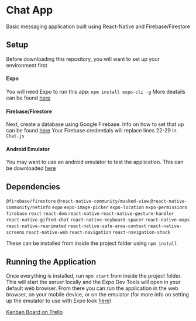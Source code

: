 # Chat App

Basic messaging application built using React-Native and Firebase/Firestore

## Setup

Before downloading this repository, you will want to set up your environment first
#### Expo
You will need Expo to run this app: `npm install expo-cli -g`
More deatails can be found [here](https://docs.expo.io/)
#### Firebase/Firestore
Next, create a database using Google Firebase. Info on how to set that up can be found [here](https://firebase.google.com/docs)
Your Firebase credentials will replace lines 22-29 in `Chat.js`

#### Android Emulator
You may want to use an android emulator to test the application. This can be downloaded [here](https://developer.android.com/studio)


## Dependencies
`@firebase/firestore`
`@react-native-community/masked-view`
`@react-native-community/netinfo`
`expo`
`expo-image-picker`
`expo-location`
`expo-permissions`
`firebase`
`react`
`react-dom`
`react-native`
`react-native-gesture-handler`
`react-native-gifted-chat`
`react-native-keyboard-spacer`
`react-native-maps`
`react-native-reanimated`
`react-native-safe-area-context`
`react-native-screens`
`react-native-web`
`react-navigation`
`react-navigation-stack`

These can be installed from inside the project folder using `npm install`

## Running the Application
Once everything is installed, run `npm start` from inside the project folder. 
This will start the server locally and the Expo Dev Tools will open in your default web browser. From there you can run the application in the web browser, on your mobile device, or on the emulator (for more info on setting up the emulator to use with Expo look [here](https://docs.expo.io/workflow/android-studio-emulator/))


[Kanban Board on Trello](https://trello.com/b/rYtkzSPR)
